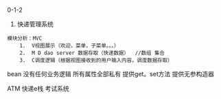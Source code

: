 0-1-2

1.  快递管理系统
```
模块分析：MVC
    1.  V视图展示（欢迎，菜单，子菜单。。。）
    2.  M D dao server 数据存取（快递数据）  //数组 集合
    3.  C调度逻辑（根据视图接收到的用户输入内容，调度数据存取）   
```
bean  没有任何业务逻辑 所有属性全部私有 提供get。set方法  提供无参构造器

ATM 快递e栈 考试系统
